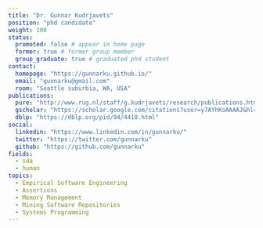 ```yaml
---
title: "Dr. Gunnar Kudrjavets"
position: "phd candidate"
weight: 100
status:
  promoted: false # appear in home page
  former: true # former group member
  group_graduate: true # graduated phd student
contact:
  homepage: "https://gunnarku.github.io/"
  email: "gunnarku@gmail.com"
  room: "Seattle suburbia, WA, USA"
publications:
  pure: "http://www.rug.nl/staff/g.kudrjavets/research/publications.html"
  gscholar: "https://scholar.google.com/citations?user=y7AYhKoAAAAJ&hl=en"
  dblp: "https://dblp.org/pid/94/4418.html"
social:
  linkedin: "https://www.linkedin.com/in/gunnarku/"
  twitter: "https://twitter.com/gunnarku"
  github: "https://github.com/gunnarku"
fields:
  - sda
  - human
topics:
  - Empirical Software Engineering
  - Assertions
  - Memory Management
  - Mining Software Repositories
  - Systems Programming
---
```

